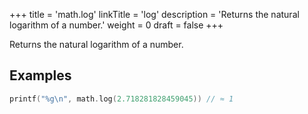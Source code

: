 +++
title = 'math.log'
linkTitle = 'log'
description = 'Returns the natural logarithm of a number.'
weight = 0
draft = false
+++

Returns the natural logarithm of a number.

## Examples

```go
printf("%g\n", math.log(2.718281828459045)) // ≈ 1
```

